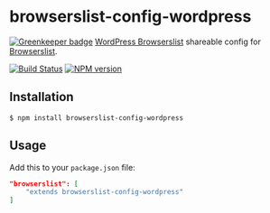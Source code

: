 # browserslist-config-wordpress

[![Greenkeeper badge](https://badges.greenkeeper.io/ntwb/browserslist-config-wordpress.svg)](https://greenkeeper.io/)
[WordPress Browserslist](https://make.wordpress.org/design/handbook/design-guide/browser-support/) shareable config for [Browserslist](https://www.npmjs.com/package/browserslist).

[![Build Status](https://api.travis-ci.org/ntwb/browserslist-config-wordpress.svg?branch=master)](https://travis-ci.org/ntwb/browserslist-config-wordpress) [![NPM version](http://img.shields.io/npm/v/browserslist-config-wordpress.svg)](https://www.npmjs.org/package/browserslist-config-wordpress)

## Installation

```console
$ npm install browserslist-config-wordpress
```

## Usage

Add this to your `package.json` file:

```json
"browserslist": [
	"extends browserslist-config-wordpress"
]
```
